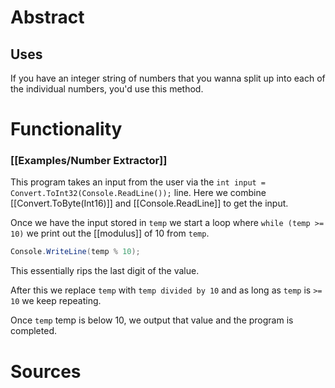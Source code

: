 # Abstract
## Uses
If you have an integer string of numbers that you wanna split up into each of the individual numbers, you'd use this method.

# Functionality
### [[Examples/Number Extractor]]
This program takes an input from the user via the ``int input = Convert.ToInt32(Console.ReadLine());`` line. Here we combine [[Convert.ToByte(Int16)]] and [[Console.ReadLine]] to get the input.

Once we have the input stored in ``temp`` we start a loop where ``while (temp >= 10)`` we print out the [[modulus]] of 10 from ``temp``. 
```cs
Console.WriteLine(temp % 10);
```
This essentially rips the last digit of the value.

After this we replace ``temp`` with ``temp divided by 10`` and as long as ``temp`` is ``>= 10`` we keep repeating.

Once ``temp`` temp is below 10, we output that value and the program is completed.

# Sources